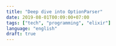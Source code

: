 ```yaml
---
title: "Deep dive into OptionParser"
date: 2019-08-01T00:09:00+07:00
tags: ["tech", "programming", "elixir"]
language: "english"
draft: true
---
```

